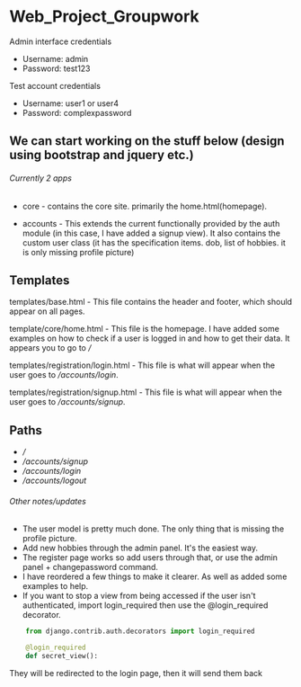 # Web_Project_Groupwork
Admin interface credentials
* Username: admin
* Password: test123

Test account credentials
* Username: user1 or user4
* Password: complexpassword

## We can start working on the stuff below (design using bootstrap and jquery etc.)

###### Currently 2 apps
* core - contains the core site. primarily the home.html(homepage).

* accounts - This extends the current functionally provided by the auth module (in this case, I have added a signup view). It also contains the custom user class (it has the specification items. dob, list of hobbies. it is only missing profile picture)

## Templates

templates/base.html - This file contains the header and footer, which should appear on all pages.

template/core/home.html - This file is the homepage. I have added some examples on how to check if a user is logged in and how to get their data. It appears you to go to _<WEBSITE>/_

templates/registration/login.html - This file is what will appear when the user goes to _<WEBSITE>/accounts/login_.

templates/registration/signup.html - This file is what will appear when the user goes to _<WEBSITE>/accounts/signup_.

## Paths
* _<WEBSITE>/_
* _<WEBSITE>/accounts/signup_
* _<WEBSITE>/accounts/login_
* _<WEBSITE>/accounts/logout_


###### Other notes/updates
* The user model is pretty much done. The only thing that is missing the profile picture.
* Add new hobbies through the admin panel. It's the easiest way.
* The register page works so add users through that, or use the admin panel + changepassword command.
* I have reordered a few things to make it clearer. As well as added some examples to help.
* If you want to stop a view from being accessed if  the user isn't authenticated, import login_required then use the @login_required decorator.
```python   
    from django.contrib.auth.decorators import login_required

    @login_required
    def secret_view():
```
They will be redirected to the login page, then it will send them back
